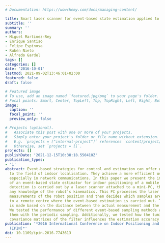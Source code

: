 ```yaml
---
# Documentation: https://wowchemy.com/docs/managing-content/

title: Smart laser scanner for event-based state estimation applied to indoor positioning
subtitle: ''
summary: ''
authors:
- Miguel Martinez-Rey
- Enrique Santiso
- Felipe Espinosa
- Rubén Nieto
- Alfredo Gardel
tags: []
categories: []
date: '2016-10-01'
lastmod: 2021-09-02T13:46:01+02:00
featured: false
draft: false

# Featured image
# To use, add an image named `featured.jpg/png` to your page's folder.
# Focal points: Smart, Center, TopLeft, Top, TopRight, Left, Right, BottomLeft, Bottom, BottomRight.
image:
  caption: ''
  focal_point: ''
  preview_only: false

# Projects (optional).
#   Associate this post with one or more of your projects.
#   Simply enter your project's folder or file name without extension.
#   E.g. `projects = ["internal-project"]` references `content/project/deep-learning/index.md`.
#   Otherwise, set `projects = []`.
projects: []
publishDate: '2021-12-15T10:38:18.550410Z'
publication_types:
- '1'
abstract: Event-based strategies for control and estimation can offer great benefits
  to the field of indoor localisation. They achieve a more efficient use of resources,
  especially in network communications. In this paper we present the implementation
  of an event-based state estimator for indoor positioning of a mobile robot. The
  detection is carried out by a laser scanner attached to a mini-PC, that has not
  any knowledge of the robot’s kinematics. This PC processes the laser data, obtains
  measurements of the robot position and then decides which samples are transmitted
  to a remote centre where the event-based estimation is carried out. The decision
  is made based on the distance between the actual measurement and the predicted position.
  We tested the performance of different event-based sampling methods and compared
  them with the periodic sampling. Additionally, we tested how the tuning the noise
  covariance matrices of the filter influences the estimation accuracy.
publication: '*2016 International Conference on Indoor Positioning and Indoor Navigation
  (IPIN)*'
doi: 10.1109/ipin.2016.7743613
---
```

